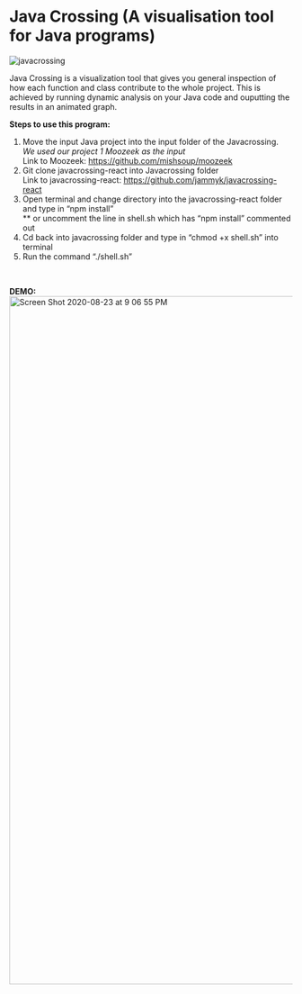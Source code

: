 # Java Crossing (A visualisation tool for Java programs) 

![javacrossing](https://user-images.githubusercontent.com/31344971/84590617-fdca4480-adec-11ea-957b-880ffcc03dce.png)


Java Crossing is a visualization tool that gives you general inspection of how each function and class contribute to the whole project. This is achieved by running dynamic analysis on your Java code and ouputting the results in an animated graph.


**Steps to use this program:**
1. Move the input Java project into the input folder of the Javacrossing. <br>
   _We used our project 1 Moozeek as the input_ <br>
   Link to Moozeek: https://github.com/mishsoup/moozeek
2. Git clone javacrossing-react into Javacrossing folder <br>
   Link to javacrossing-react: https://github.com/jammyk/javacrossing-react
3. Open terminal and change directory into the javacrossing-react folder and type in “npm install” <br>
   ** or uncomment the line in shell.sh which has “npm install” commented out
4. Cd back into javacrossing folder and type in “chmod +x shell.sh” into terminal
5. Run the command “./shell.sh”

<br>

**DEMO:**
<img width="1223" alt="Screen Shot 2020-08-23 at 9 06 55 PM" src="https://user-images.githubusercontent.com/31344971/91002900-a1ba3400-e584-11ea-8a0f-5a2b13f0d81f.png">
